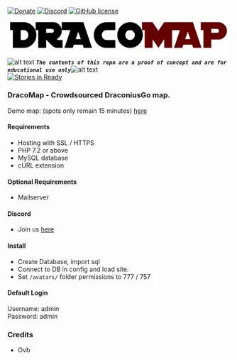 <!-- define variables -->
[1.1]: http://i.imgur.com/M4fJ65n.png (ATTENTION)
[![Donate](https://img.shields.io/badge/Donate-PayPal-green.svg)](https://www.paypal.me/rocketbot) 
[![Discord](https://img.shields.io/badge/Discord-Online-blue.svg)](https://discord.gg/rkm4xhX)
[![GitHub license](https://img.shields.io/badge/license-GNU-blue.svg)](https://raw.githubusercontent.com/Account-Managers/DracoMap/master/LICENSE.md) 
<img src="https://github.com/Account-Managers/DracoMap/blob/master/logo.png" alt="DracoMap Logo"/>
</br>![alt text][1.1] <strong><em>`The contents of this repo are a proof of concept and are for educational use only`</em></strong>![alt text][1.1]<br/>
[![Stories in Ready](https://discordapp.com/api/guilds/335455302965002242/widget.png?style=banner3&time-)](https://discord.gg/rkm4xhX)


### DracoMap - Crowdsourced DraconiusGo map.
Demo map: (spots only remain 15 minutes) <a href="https://webpokemon.net/DracoMap/">here</a>

#### Requirements

- Hosting with SSL / HTTPS
- PHP 7.2 or above
- MySQL database
- cURL extension

#### Optional Requirements

- Mailserver

#### Discord

- Join us <a href="https://discord.gg/rkm4xhX">here</a>

#### Install
- Create Database, import sql
- Connect to DB in config and load site.
- Set `/avatars/` folder permissions to 777 / 757

#### Default Login
Username: admin<br>
Password: admin

### Credits
 - Ovb
